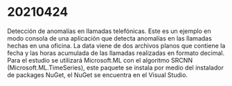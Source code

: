 # 20210424
Detección de anomalías en llamadas telefónicas.
Este es un ejemplo en modo consola de una aplicación que detecta anomalías en las llamadas hechas en una oficina. La data viene de dos archivos planos que contiene la fecha y las horas acumulada de las llamadas realizadas en formato decimal. Para el estudio se utilizará Microsoft.ML con el algoritmo SRCNN (Microsoft.ML.TimeSeries), este paquete se instala por medio del instalador de packages NuGet, el NuGet se encuentra en el Visual Studio. 
